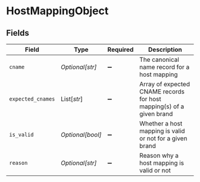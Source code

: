 # HostMappingObject


## Fields

| Field                                                                | Type                                                                 | Required                                                             | Description                                                          |
| -------------------------------------------------------------------- | -------------------------------------------------------------------- | -------------------------------------------------------------------- | -------------------------------------------------------------------- |
| `cname`                                                              | *Optional[str]*                                                      | :heavy_minus_sign:                                                   | The canonical name record for a host mapping                         |
| `expected_cnames`                                                    | List[*str*]                                                          | :heavy_minus_sign:                                                   | Array of expected CNAME records for host mapping(s) of a given brand |
| `is_valid`                                                           | *Optional[bool]*                                                     | :heavy_minus_sign:                                                   | Whether a host mapping is valid or not for a given brand             |
| `reason`                                                             | *Optional[str]*                                                      | :heavy_minus_sign:                                                   | Reason why a host mapping is valid or not                            |